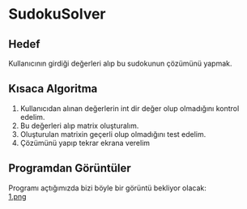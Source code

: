 # SudokuSolver

## Hedef

Kullanıcının girdiği değerleri alıp bu sudokunun çözümünü yapmak.

## Kısaca Algoritma

1. Kullanıcıdan alınan değerlerin int dir değer olup olmadığını kontrol edelim.
2. Bu değerleri alıp matrix oluşturalım. 
3. Oluşturulan matrixin geçerli olup olmadığını test edelim.
4. Çözümünü yapıp tekrar ekrana verelim  

## Programdan Görüntüler
Programı açtığımızda bizi böyle bir görüntü bekliyor olacak: <br/>
[1.png](https://github.com/deveneskaracabay/SudokuSolver/blob/master/Images/1.png)
